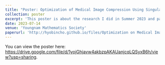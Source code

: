 ```yaml
---
title: "Poster: Optimization of Medical Image Compression Using Singular Value Decomposition"
collection: poster
excerpt: 'This poster is about the research I did in Summer 2023 and participated in the Youngnam Mathematics Conference on 14 July 2023.'
date: 2023-07-14
venue: 'Youngnam Mathematics Society'
paperurl: 'http://hyobincho.github.io/files/Optimization on Medical Image Compression Using SVD.pdf'
---
```

You can view the poster here: https://drive.google.com/file/d/1yojGhjavw4akbzpAKAUanjcqLQSyxB6h/view?usp=sharing.
